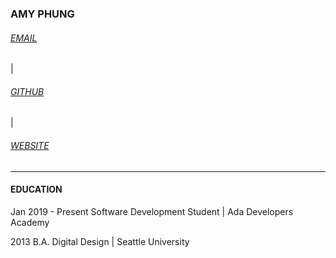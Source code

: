 ### AMY PHUNG

<div id="webaddress">
  <h6><a href="phung.amy85@gmail.com">EMAIL</a></h6> 
  | <h6><a href="https://github.com/aphunk">GITHUB</a></h6>
  | <h6><a href="https://amyphung.xyz">WEBSITE</a></h6>

</div>

---

#### EDUCATION

Jan 2019 - Present
Software Development Student | Ada Developers Academy

2013
B.A. Digital Design | Seattle University


